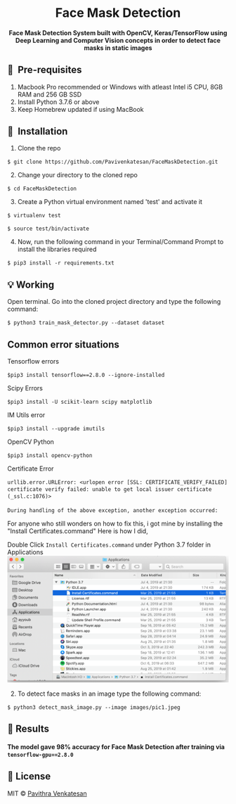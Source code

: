 <h1 align="center">Face Mask Detection</h1>

<div align= "center">
  <h4>Face Mask Detection System built with OpenCV, Keras/TensorFlow using Deep Learning and Computer Vision concepts in order to detect face masks in static images </h4>
</div>

## 🚀&nbsp; Pre-requisites
1. Macbook Pro recommended or Windows with atleast Intel i5 CPU, 8GB RAM and 256 GB SSD
2. Install Python 3.7.6 or above
3. Keep Homebrew updated if using MacBook

## 🚀&nbsp; Installation
1. Clone the repo
```
$ git clone https://github.com/Pavivenkatesan/FaceMaskDetection.git
```

2. Change your directory to the cloned repo 
```
$ cd FaceMaskDetection
```

3. Create a Python virtual environment named 'test' and activate it
```
$ virtualenv test
```
```
$ source test/bin/activate
```

4. Now, run the following command in your Terminal/Command Prompt to install the libraries required
```
$ pip3 install -r requirements.txt
```


## :bulb: Working

Open terminal. Go into the cloned project directory and type the following command:
```
$ python3 train_mask_detector.py --dataset dataset
```

## Common error situations
Tensorflow errors
```
$pip3 install tensorflow==2.8.0 --ignore-installed
```
Scipy Errors

```
$pip3 install -U scikit-learn scipy matplotlib
```

IM Utils error

```
$pip3 install --upgrade imutils
```

OpenCV Python
```
$pip3 install opencv-python
```

Certificate Error

```
urllib.error.URLError: <urlopen error [SSL: CERTIFICATE_VERIFY_FAILED] certificate verify failed: unable to get local issuer certificate (_ssl.c:1076)>

During handling of the above exception, another exception occurred:
```

For anyone who still wonders on how to fix this, i got mine by installing the "Install Certificates.command"
Here is how I did,

Double Click `Install Certificates.command` under Python 3.7 folder in Applications
![](images/hello.png)

2. To detect face masks in an image type the following command: 
```
$ python3 detect_mask_image.py --image images/pic1.jpeg
```

## :key: Results

#### The model gave 98% accuracy for Face Mask Detection after training via <code>tensorflow-gpu==2.8.0</code>

## :eyes: License
MIT © [Pavithra Venkatesan](https://github.com/PaviVenkatesan/FaceMaskDetection/blob/master/LICENSE)

